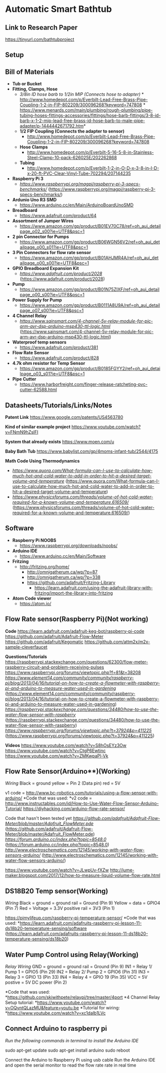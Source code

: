 # Automatic Smart Bathtub
## Link to Research Paper
https://tinyurl.com/bathtubproject

## Setup


## Bill of Materials

* **Tub or Bucket**
* **Fitting, Clamps, Hose** 
    * *3/8in ID hose barb to 1/2in MIP (Connects hose to adapter)*
            * http://www.homedepot.com/p/Everbilt-Lead-Free-Brass-Pipe-Coupling-1-2-in-FIP-802209/300096268?keyword=747808
            * https://www.menards.com/main/plumbing/rough-plumbing/pipe-tubing-hoses-fittings-accessories/fittings/hose-barb-fittings/3-8-id-barb-x-1-2-mip-lead-free-brass-id-hose-barb-to-male-pipe-adapter/p-1444442671792.htm*
    * **1/2 FIP Coupling (Connects the adapter to sensor)**
        * http://www.homedepot.com/p/Everbilt-Lead-Free-Brass-Pipe-Coupling-1-2-in-FIP-802209/300096268?keyword=747808
    * **Hose Clamps**
        * http://www.homedepot.com/p/Everbilt-5-16-5-8-in-Stainless-Steel-Clamp-10-pack-626025E/202262868
    * **Tubing**
        * http://www.homedepot.com/p/Everbilt-1-2-in-O-D-x-3-8-in-I-D-x-20-ft-PVC-Clear-Vinyl-Tube-702294/207144235
* **Raspberry Pi 3**
    * _https://www.raspberrypi.org/magpi/raspberry-pi-3-specs-benchmarks/_ (https://www.raspberrypi.org/magpi/raspberry-pi-3-specs-benchmarks/)
* **Ardunio Uno R3 SMD**
    * https://www.arduino.cc/en/Main/ArduinoBoardUnoSMD
* **Breadboard**
    * https://www.adafruit.com/product/64
* **Assortment of Jumper Wires**
    * https://www.amazon.com/gp/product/B01EV70C78/ref=oh_aui_detailpage_o02_s00?ie=UTF8&psc=1
* **2 pin Connector for Pumps**
    * https://www.amazon.com/gp/product/B06WGN56V2/ref=oh_aui_detailpage_o00_s01?ie=UTF8&psc=1
* **3 Pin Connectors for flow rate sensor**
    * https://www.amazon.com/gp/product/B01AHJMR4A/ref=oh_aui_detailpage_o00_s00?ie=UTF8&psc=1
* **GPIO Breadboard Expansion Kit**
    * _https://www.adafruit.com/product/2028_ (https://www.adafruit.com/product/2028)
* **Pump**
    * https://www.amazon.com/gp/product/B01N75ZIXF/ref=oh_aui_detailpage_o00_s00?ie=UTF8&psc=1
* **Power Supply for Pump**
    * https://www.amazon.com/gp/product/B0111A8U9A/ref=oh_aui_detailpage_o07_s00?ie=UTF8&psc=1
* **4 Channel Relay**
    * _https://www.sainsmart.com/4-channel-5v-relay-module-for-pic-arm-avr-dsp-arduino-msp430-ttl-logic.html_ (https://www.sainsmart.com/4-channel-5v-relay-module-for-pic-arm-avr-dsp-arduino-msp430-ttl-logic.html)
* **Waterproof temp sensors**
    * https://www.adafruit.com/product/381
* **Flow Rate Sensor**
    * https://www.adafruit.com/product/828
* **4.7k ohm resistor for Temp Sensor**
    * https://www.amazon.com/gp/product/B0185FGYY2/ref=oh_aui_detailpage_o03_s01?ie=UTF8&psc=1
* **Pipe Cutter**
    * https://www.harborfreight.com/finger-release-ratcheting-pvc-cutter-62588.html


## Datasheets/Tutorials/Links/Notes

**Patent Link**
https://www.google.com/patents/US4563780

**Kind of similar example project**
https://www.youtube.com/watch?v=FNmN9hZslFI

**System that already exists**
https://www.moen.com/u

**Baby Bath Tub**
https://www.babylist.com/gp/4moms-infant-tub/2544/4175

**Math Code Using Thermodynamics**

* _https://www.quora.com/What-formula-can-I-use-to-calculate-how-much-hot-and-cold-water-to-add-in-order-to-hit-a-desired-target-volume-and-temperature_ (https://www.quora.com/What-formula-can-I-use-to-calculate-how-much-hot-and-cold-water-to-add-in-order-to-hit-a-desired-target-volume-and-temperature)
* _https://www.physicsforums.com/threads/volume-of-hot-cold-water-required-for-a-known-volume-and-temperature.616509/_ (https://www.physicsforums.com/threads/volume-of-hot-cold-water-required-for-a-known-volume-and-temperature.616509/)

## Software

* **Raspberry Pi NOOBS**
    * https://www.raspberrypi.org/downloads/noobs/
* **Arduino IDE**
    * https://www.arduino.cc/en/Main/Software
* **Fritzing**
    * http://fritzing.org/home/
        * http://omnigatherum.ca/wp/?p=87
        * http://omnigatherum.ca/wp/?p=338
        * https://github.com/adafruit/Fritzing-Library
            * https://learn.adafruit.com/using-the-adafruit-library-with-fritzing/import-the-library-into-fritzing
* **Atom Code viewer**
    * https://atom.io/

## Flow Rate sensor(Raspberry Pi)(Not working)

**Code**
https://learn.adafruit.com/adafruit-keg-bot/raspberry-pi-code
https://github.com/adafruit/Adafruit-Flow-Meter
https://github.com/adafruit/Kegomatic
https://github.com/attm2x/m2x-sample-cleverfaucet

**Questions/Tutorials**
https://raspberrypi.stackexchange.com/questions/62300/flow-meter-raspberry-circuit-and-problem-receiving-pulses
https://www.raspberrypi.org/forums/viewtopic.php?f=81&t=38208
_https://www.element14.com/community/community/raspberry-pi/blog/2013/04/16/tutorial-on-how-to-create-a-flowmeter-with-raspberry-pi-and-arduino-to-measure-water-used-in-gardening_ (https://www.element14.com/community/community/raspberry-pi/blog/2013/04/16/tutorial-on-how-to-create-a-flowmeter-with-raspberry-pi-and-arduino-to-measure-water-used-in-gardening)
_https://raspberrypi.stackexchange.com/questions/34480/how-to-use-the-water-flow-sensor-with-raspberry_ (https://raspberrypi.stackexchange.com/questions/34480/how-to-use-the-water-flow-sensor-with-raspberry)
_https://www.raspberrypi.org/forums/viewtopic.php?t=37924&p=411225_ (https://www.raspberrypi.org/forums/viewtopic.php?t=37924&p=411225)

**Videos**
https://www.youtube.com/watch?v=S8hOsEYz3Ow
https://www.youtube.com/watch?v=CtgP6Ewtinc
https://www.youtube.com/watch?v=ZMKwpaPl-Vk

## Flow Rate Sensor(Arduino**)(Working)

_Wiring_
Black = ground
yellow = Pin 2 (Data pin)
red = 5V

v1 code = http://www.bc-robotics.com/tutorials/using-a-flow-sensor-with-arduino/
*Code that was used: *v2 code = http://www.instructables.com/id/How-to-Use-Water-Flow-Sensor-Arduino-Tutorial/
https://diyhacking.com/arduino-flow-rate-sensor/

Code that hasn't been tested yet
_https://github.com/adafruit/Adafruit-Flow-Meter/blob/master/Adafruit_FlowMeter.pde_ (https://github.com/adafruit/Adafruit-Flow-Meter/blob/master/Adafruit_FlowMeter.pde)
_https://forum.arduino.cc/index.php?topic=8548.0_ (https://forum.arduino.cc/index.php?topic=8548.0)
_http://www.electroschematics.com/12145/working-with-water-flow-sensors-arduino/_ (http://www.electroschematics.com/12145/working-with-water-flow-sensors-arduino/)

https://www.youtube.com/watch?v=JLwpUv-fXZw
http://jume-maker.blogspot.com/2017/12/how-to-measure-liquid-volume-flow-rate.html 

## DS18B20 Temp sensor(Working)

_Wiring_
Black = ground = ground rail = Ground (Pin 9)
Yellow = data = GPIO4 (Pin 7)
Red = Voltage = 3.3V positive rail = 3V3 (Pin 1)

https://pimylifeup.com/raspberry-pi-temperature-sensor/
*Code that was used: *https://learn.adafruit.com/adafruits-raspberry-pi-lesson-11-ds18b20-temperature-sensing/software (https://learn.adafruit.com/adafruits-raspberry-pi-lesson-11-ds18b20-temperature-sensing/ds18b20)

## Water Pump Control using Relay(Working)

_Relay Wiring_
GND = ground = ground rail = Ground (Pin 9)
IN1 = Relay 1/ Pump 1 = GPIO5 (Pin 29)
IN2 = Relay 2/ Pump 2 = GPIO6 (Pin 31)
IN3 = Relay 3 = GPIO 13 (Pin 33)
IN4 = Relay 4 = GPIO 19 (Pin 35)
VCC = 5V postive = 5V DC power (Pin 2)

*Code that was used:  *https://github.com/skiwithpete/relaypi/tree/master/4port
*4 Channel Relay Setup tutorial: *https://www.youtube.com/watch?v=OQyntQLazMU&feature=youtu.be
*Tutorial for wiring: *https://www.youtube.com/watch?v=xc1daIb1LVc

## Connect Arduino to raspberry pi

*Run the following commands in terminal to install the Arduino IDE*

sudo apt-get update
sudo apt-get install arduino
sudo reboot

Connect the Arduino to Raspberry Pi using usb cable
Run the Arduino IDE and open the serial monitor to read the flow rate rate in real time
